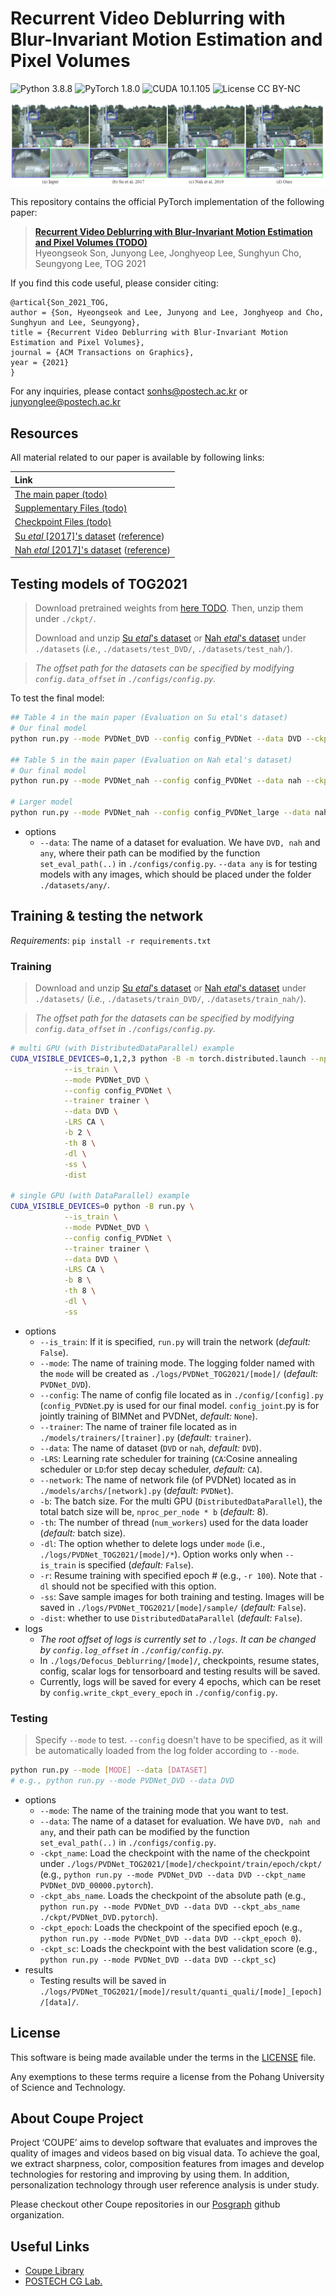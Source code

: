 

# Recurrent Video Deblurring with Blur-Invariant Motion Estimation and Pixel Volumes
![Python 3.8.8](https://img.shields.io/badge/python-3.8.8-green.svg?style=plastic)
![PyTorch 1.8.0](https://img.shields.io/badge/PyTorch-1.8.0-green.svg?style=plastic)
![CUDA 10.1.105](https://img.shields.io/badge/CUDA-10.1.105-green.svg?style=plastic)
![License CC BY-NC](https://img.shields.io/badge/license-GNU_AGPv3-blue.svg?style=plastic)

![Teaser image](./assets/figure.jpg)

This repository contains the official PyTorch implementation of the following paper:

> **[Recurrent Video Deblurring with Blur-Invariant Motion Estimation and Pixel Volumes (TODO)](http://cg.postech.ac.kr/papers/2020_CGI_JY.pdf)**<br>
> Hyeongseok Son, Junyong Lee, Jonghyeop Lee, Sunghyun Cho, Seungyong Lee, TOG 2021

If you find this code useful, please consider citing:
```
@artical{Son_2021_TOG,
author = {Son, Hyeongseok and Lee, Junyong and Lee, Jonghyeop and Cho, Sunghyun and Lee, Seungyong},
title = {Recurrent Video Deblurring with Blur-Invariant Motion Estimation and Pixel Volumes},
journal = {ACM Transactions on Graphics},
year = {2021}
}
```

For any inquiries, please contact [sonhs@postech.ac.kr](mailto:sonhs@postech.ac.kr) or [junyonglee@postech.ac.kr](mailto:junyonglee@postech.ac.kr)

## Resources

All material related to our paper is available by following links:

| Link |
| :-------------- |
| [The main paper (todo)](https://drive.google.com/file/d/1mRVo3JefkgRd2VdJvG5M-8xWtvl60ZWg/view?usp=sharing) |
| [Supplementary Files (todo)](https://drive.google.com/file/d/1sQTGHEcko2HxoIvneyrot3bUabPrN5l1/view?usp=sharing) |
| [Checkpoint Files (todo)](https://www.dropbox.com/s/qohhmr9p81u0syi/checkpoints.zip?dl=0) |
| [Su *etal* [2017]'s dataset](https://www.dropbox.com/s/8daduee9igqx5cw/DVD.zip?dl=0) ([reference](http://www.cs.ubc.ca/labs/imager/tr/2017/DeepVideoDeblurring/#dataset)) |
| [Nah *etal* [2017]'s dataset](https://www.dropbox.com/s/5ese6qtbwy7fsoh/nah.zip?dl=0) ([reference](https://seungjunnah.github.io/Datasets/gopro)) |

## Testing models of TOG2021
> Download pretrained weights from [here TODO](). Then, unzip them under `./ckpt/`.
>
> Download and unzip [Su *etal*'s dataset](https://www.dropbox.com/s/8daduee9igqx5cw/DVD.zip?dl=0) or [Nah *etal*'s dataset](https://www.dropbox.com/s/5ese6qtbwy7fsoh/nah.zip?dl=0) under `./datasets` (*i.e.*, `./datasets/test_DVD/`, `./datasets/test_nah/`).

> *The offset path for the datasets can be specified by modifying `config.data_offset` in `./configs/config.py`.*

To test the final model:

```bash
## Table 4 in the main paper (Evaluation on Su etal's dataset)
# Our final model 
python run.py --mode PVDNet_DVD --config config_PVDNet --data DVD --ckpt_abs_name ckpt/PVDNet_DVD.pytorch

## Table 5 in the main paper (Evaluation on Nah etal's dataset)
# Our final model 
python run.py --mode PVDNet_nah --config config_PVDNet --data nah --ckpt_abs_name ckpt/PVDNet_nah.pytorch

# Larger model
python run.py --mode PVDNet_nah --config config_PVDNet_large --data nah --ckpt_abs_name ckpt/PVDNet_large_nah.pytorch
```

* options
    * `--data`: The name of a dataset for evaluation. We have `DVD, nah` and `any`, where their path can be modified by the function `set_eval_path(..)` in `./configs/config.py`. `--data any` is for testing models with any images, which should be placed under the folder `./datasets/any/`. 


## Training & testing the network
*Requirements*: `pip install -r requirements.txt`
### Training
> Download and unzip [Su *etal*'s dataset](https://www.dropbox.com/s/8daduee9igqx5cw/DVD.zip?dl=0) or [Nah *etal*'s dataset](https://www.dropbox.com/s/5ese6qtbwy7fsoh/nah.zip?dl=0) under `./datasets/` (*i.e.*, `./datasets/train_DVD/`, `./datasets/train_nah/`).

> *The offset path for the datasets can be specified by modifying `config.data_offset` in `./configs/config.py`.*

```bash
# multi GPU (with DistributedDataParallel) example
CUDA_VISIBLE_DEVICES=0,1,2,3 python -B -m torch.distributed.launch --nproc_per_node=4 --master_port=9000 run.py \
            --is_train \
            --mode PVDNet_DVD \
            --config config_PVDNet \
            --trainer trainer \
            --data DVD \
            -LRS CA \
            -b 2 \
            -th 8 \
            -dl \
            -ss \
            -dist

# single GPU (with DataParallel) example
CUDA_VISIBLE_DEVICES=0 python -B run.py \
            --is_train \
            --mode PVDNet_DVD \
            --config config_PVDNet \
            --trainer trainer \
            --data DVD \
            -LRS CA \
            -b 8 \
            -th 8 \
            -dl \
            -ss
```
* options
    * `--is_train`: If it is specified, `run.py` will train the network (*default:* `False`).  
    * `--mode`: The name of training mode. The logging folder named with the `mode` will be created as `./logs/PVDNet_TOG2021/[mode]/` (*default:* `PVDNet_DVD`). 
    * `--config`: The name of config file located as in `./config/[config].py` (`config_PVDNet`.py is used for our final model. `config_joint`.py is for jointly training of BIMNet and PVDNet, *default:* `None`).
    * `--trainer`: The name of trainer file located as in `./models/trainers/[trainer].py` (*default:* `trainer`).
    * `--data`: The name of dataset (`DVD` or `nah`, *default:* `DVD`).
    * `-LRS`: Learning rate scheduler for training (`CA`:Cosine annealing scheduler or `LD`:for step decay scheduler, *default:* `CA`).
    * `--network`: The name of network file (of PVDNet) located as in `./models/archs/[network].py` (*default:* `PVDNet`).
    * `-b`: The batch size. For the multi GPU (`DistributedDataParallel`), the total batch size will be, `nproc_per_node * b` (*default:* 8).
    * `-th`: The number of thread (`num_workers`) used for the data loader (*default:* batch size).
    * `-dl`: The option whether to delete logs under `mode` (i.e., `./logs/PVDNet_TOG2021/[mode]/*`). Option works only when `--is_train` is specified (*default:* `False`).
    * `-r`: Resume training with specified epoch # (e.g., `-r 100`). Note that `-dl` should not be specified with this option.
    * `-ss`: Save sample images for both training and testing. Images will be saved in `./logs/PVDNet_TOG2021/[mode]/sample/` (*default:* `False`).
    * `-dist`: whether to use `DistributedDataParallel` (*default:* `False`).
* logs
    * *The root offset of logs is currently set to `./logs`. It can be changed by `config.log_offset` in `./config/config.py`.*
    * In `./logs/Defocus_Deblurring/[mode]/`, checkpoints, resume states, config, scalar logs for tensorboard and testing results will be saved.
    * Currently, logs will be saved for every 4 epochs, which can be reset by `config.write_ckpt_every_epoch` in `./config/config.py`.


### Testing
> Specify `--mode` to test. `--config` doesn't have to be specified, as it will be automatically loaded from the log folder according to `--mode`.

```bash
python run.py --mode [MODE] --data [DATASET]
# e.g., python run.py --mode PVDNet_DVD --data DVD
```

* options
    * `--mode`: The name of the training mode that you want to test.
    * `--data`: The name of a dataset for evaluation. We have `DVD, nah and any`, and their path can be modified by the function `set_eval_path(..)` in `./configs/config.py`.
    * `-ckpt_name`: Load the checkpoint with the name of the checkpoint under `./logs/PVDNet_TOG2021/[mode]/checkpoint/train/epoch/ckpt/` (e.g., `python run.py --mode PVDNet_DVD --data DVD --ckpt_name PVDNet_DVD_00000.pytorch`).
    * `-ckpt_abs_name`. Loads the checkpoint of the absolute path (e.g., `python run.py --mode PVDNet_DVD --data DVD --ckpt_abs_name ./ckpt/PVDNet_DVD.pytorch`).
    * `-ckpt_epoch`: Loads the checkpoint of the specified epoch (e.g., `python run.py --mode PVDNet_DVD --data DVD --ckpt_epoch 0`). 
    * `-ckpt_sc`: Loads the checkpoint with the best validation score (e.g., `python run.py --mode PVDNet_DVD --data DVD --ckpt_sc`)    
* results
    * Testing results will be saved in `./logs/PVDNet_TOG2021/[mode]/result/quanti_quali/[mode]_[epoch]/[data]/`.


## License ##
This software is being made available under the terms in the [LICENSE](LICENSE) file.

Any exemptions to these terms require a license from the Pohang University of Science and Technology.

## About Coupe Project ##
Project ‘COUPE’ aims to develop software that evaluates and improves the quality of images and videos based on big visual data. To achieve the goal, we extract sharpness, color, composition features from images and develop technologies for restoring and improving by using them. In addition, personalization technology through user reference analysis is under study.  
    
Please checkout other Coupe repositories in our [Posgraph](https://github.com/posgraph) github organization.

## Useful Links ##
* [Coupe Library](http://coupe.postech.ac.kr/)
* [POSTECH CG Lab.](http://cg.postech.ac.kr/)
